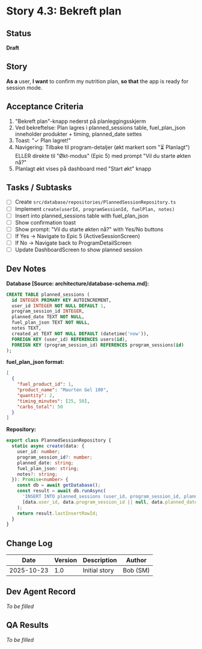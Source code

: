 # Story 4.3: Bekreft plan

## Status
**Draft**

## Story
**As a** user, **I want** to confirm my nutrition plan, **so that** the app is ready for session mode.

## Acceptance Criteria
1. "Bekreft plan"-knapp nederst på planleggingsskjerm
2. Ved bekreftelse: Plan lagres i planned_sessions table, fuel_plan_json inneholder produkter + timing, planned_date settes
3. Toast: "✓ Plan lagret!"
4. Navigering: Tilbake til program-detaljer (økt markert som "⏳ Planlagt") ELLER direkte til "Økt-modus" (Epic 5) med prompt "Vil du starte økten nå?"
5. Planlagt økt vises på dashboard med "Start økt" knapp

## Tasks / Subtasks
- [ ] Create `src/database/repositories/PlannedSessionRepository.ts`
- [ ] Implement `create(userId, programSessionId, fuelPlan, notes)`
- [ ] Insert into planned_sessions table with fuel_plan_json
- [ ] Show confirmation toast
- [ ] Show prompt: "Vil du starte økten nå?" with Yes/No buttons
- [ ] If Yes → Navigate to Epic 5 (ActiveSessionScreen)
- [ ] If No → Navigate back to ProgramDetailScreen
- [ ] Update DashboardScreen to show planned session

## Dev Notes
**Database [Source: architecture/database-schema.md]:**
```sql
CREATE TABLE planned_sessions (
  id INTEGER PRIMARY KEY AUTOINCREMENT,
  user_id INTEGER NOT NULL DEFAULT 1,
  program_session_id INTEGER,
  planned_date TEXT NOT NULL,
  fuel_plan_json TEXT NOT NULL,
  notes TEXT,
  created_at TEXT NOT NULL DEFAULT (datetime('now')),
  FOREIGN KEY (user_id) REFERENCES users(id),
  FOREIGN KEY (program_session_id) REFERENCES program_sessions(id)
);
```

**fuel_plan_json format:**
```json
[
  {
    "fuel_product_id": 1,
    "product_name": "Maurten Gel 100",
    "quantity": 2,
    "timing_minutes": [25, 50],
    "carbs_total": 50
  }
]
```

**Repository:**
```typescript
export class PlannedSessionRepository {
  static async create(data: {
    user_id: number;
    program_session_id?: number;
    planned_date: string;
    fuel_plan_json: string;
    notes?: string;
  }): Promise<number> {
    const db = await getDatabase();
    const result = await db.runAsync(
      'INSERT INTO planned_sessions (user_id, program_session_id, planned_date, fuel_plan_json, notes) VALUES (?, ?, ?, ?, ?)',
      [data.user_id, data.program_session_id || null, data.planned_date, data.fuel_plan_json, data.notes || null]
    );
    return result.lastInsertRowId;
  }
}
```

## Change Log
| Date | Version | Description | Author |
|------|---------|-------------|--------|
| 2025-10-23 | 1.0 | Initial story | Bob (SM) |

## Dev Agent Record
*To be filled*

## QA Results
*To be filled*
